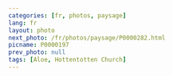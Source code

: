 ```yaml
---
categories: [fr, photos, paysage]
lang: fr
layout: photo
next_photo: /fr/photos/paysage/P0000282.html
picname: P0000197
prev_photo: null
tags: [Aloe, Hottentotten Church]
---
```

